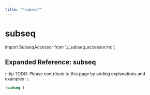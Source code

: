 ```yaml
---
title: "*subseq*"
---
```


# subseq

import SubseqAccessor from './_subseq_accessor.md';

<SubseqAccessor />

## Expanded Reference: subseq

:::tip
TODO: Please contribute to this page by adding explanations and examples
:::

```lisp
(subseq )
```
